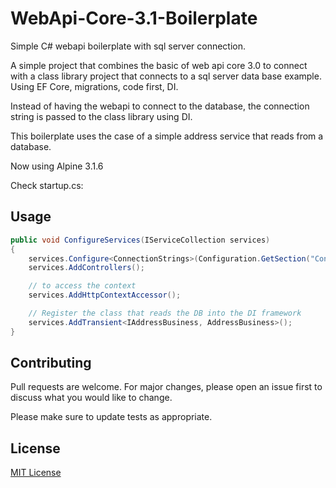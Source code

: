 # WebApi-Core-3.1-Boilerplate

Simple C# webapi boilerplate with sql server connection.

A simple project that combines the basic of web api core 3.0 to connect with a class library project that connects to a sql server data base example. Using EF Core, migrations, code first, DI.

Instead of having the webapi to connect to the database, the connection string is passed to the class library using DI.

This boilerplate uses the case of a simple address service that reads from a database.

Now using Alpine 3.1.6

Check startup.cs:

## Usage

```c#
public void ConfigureServices(IServiceCollection services)
{
    services.Configure<ConnectionStrings>(Configuration.GetSection("ConnectionStrings"));
    services.AddControllers();

    // to access the context 
    services.AddHttpContextAccessor();

    // Register the class that reads the DB into the DI framework
    services.AddTransient<IAddressBusiness, AddressBusiness>();
}
```


## Contributing
Pull requests are welcome. For major changes, please open an issue first to discuss what you would like to change.

Please make sure to update tests as appropriate.

## License
[MIT License](https://choosealicense.com/licenses/mit/)

